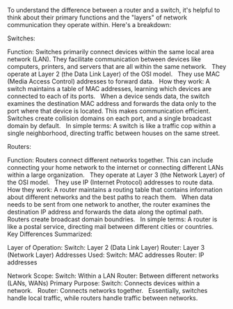 To understand the difference between a router and a switch, it's helpful to think about their primary functions and the "layers" of network communication they operate within. Here's a breakdown:

Switches:

Function:
Switches primarily connect devices within the same local area network (LAN). They facilitate communication between devices like computers, printers, and servers that are all within the same network.   
They operate at Layer 2 (the Data Link Layer) of the OSI model.   
They use MAC (Media Access Control) addresses to forward data.   
How they work:
A switch maintains a table of MAC addresses, learning which devices are connected to each of its ports.   
When a device sends data, the switch examines the destination MAC address and forwards the data only to the port where that device is located. This makes communication efficient.   
Switches create collision domains on each port, and a single broadcast domain by default.   
In simple terms:
A switch is like a traffic cop within a single neighborhood, directing traffic between houses on the same street.   


Routers:

Function:
Routers connect different networks together. This can include connecting your home network to the internet or connecting different LANs within a large organization.   
They operate at Layer 3 (the Network Layer) of the OSI model.   
They use IP (Internet Protocol) addresses to route data.   
How they work:
A router maintains a routing table that contains information about different networks and the best paths to reach them.   
When data needs to be sent from one network to another, the router examines the destination IP address and forwards the data along the optimal path.   
Routers create broadcast domain boundries.   
In simple terms:
A router is like a postal service, directing mail between different cities or countries.   
Key Differences Summarized:

Layer of Operation:
Switch: Layer 2 (Data Link Layer)
Router: Layer 3 (Network Layer)
Addresses Used:
Switch: MAC addresses
Router: IP addresses

Network Scope:
Switch: Within a LAN
Router: Between different networks (LANs, WANs)
Primary Purpose:
Switch: Connects devices within a network.   
Router: Connects networks together.   
Essentially, switches handle local traffic, while routers handle traffic between networks.   



  

